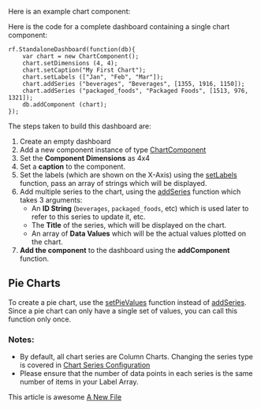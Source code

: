 Here is an example chart component:

Here is the code for a complete dashboard containing a single chart component:
~~~
rf.StandaloneDashboard(function(db){
    var chart = new ChartComponent();
    chart.setDimensions (4, 4);
    chart.setCaption("My First Chart"); 
    chart.setLabels (["Jan", "Feb", "Mar"]);
    chart.addSeries ("beverages", "Beverages", [1355, 1916, 1150]);
    chart.addSeries ("packaged_foods", "Packaged Foods", [1513, 976, 1321]);
    db.addComponent (chart);
});
~~~

The steps taken to build this dashboard are:

1. Create an empty dashboard
2. Add a new component instance of type <a href="/docs/dashboard/js/api/ChartComponent.html#">ChartComponent</a>
3. Set the **Component Dimensions** as 4x4
4. Set a **caption** to the component.
5. Set the labels (which are shown on the X-Axis) using the <a href="/docs/dashboard/js/api/ChartComponent.html#setLabels">setLabels</a> function, pass an array of strings which will be displayed.
6. Add multiple series to the chart, using the <a href="/docs/dashboard/js/api/ChartComponent.html#addSeries">addSeries</a> function which takes 3 arguments:
   * An **ID String** (`beverages`, `packaged_foods`, etc) which is used later to refer to this series to update it, etc.
   * The **Title** of the series, which will be displayed on the chart.
   * An array of **Data Values** which will be the actual values plotted on the chart.
7. **Add the component** to the dashboard using the **addComponent** function.

## Pie Charts

To create a pie chart, use the <a href="/docs/dashboard/js/api/ChartComponent.html#setPieValues">setPieValues</a> function instead of <a href="/docs/dashboard/js/api/ChartComponent.html#addSeries">addSeries</a>. Since a pie chart can only have a single set of values, you can call this function only once.



### Notes:

* By default, all chart series are Column Charts. Changing the series type is covered in <a href="/docs/dashboard/js/series_config.html">Chart Series Configuration</a>
* Please ensure that the number of data points in each series is the same number of items in  your Label Array.

This article is awesome <a href="/docs/dashboard/js/new_article.html">A New File</a>